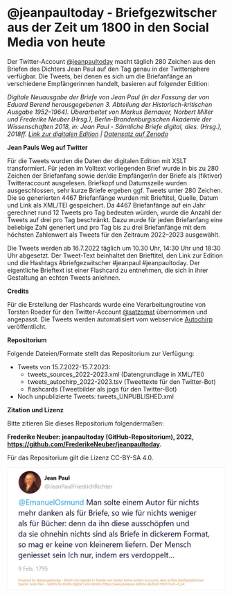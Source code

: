 # @jeanpaultoday - Briefgezwitscher aus der Zeit um 1800 in den Social Media von heute

Der Twitter-Account [@jeanpaultoday](https://twitter.com/jeanpaultoday) macht täglich 280 Zeichen aus den Briefen des Dichters Jean Paul auf den Tag genau in der Twittersphere verfügbar. Die Tweets, bei denen es sich um die Briefanfänge an verschiedene Empfängerinnen handelt, basieren auf folgender Edition:

_Digitale Neuausgabe der Briefe von Jean Paul (in der Fassung der von Eduard Berend herausgegebenen 3. Abteilung der Historisch-kritischen Ausgabe 1952–1964). Überarbeitet von Markus Bernauer, Norbert Miller und Frederike Neuber (Hrsg.), Berlin-Brandenburgischen Akademie der Wissenschaften 2018, in: Jean Paul - Sämtliche Briefe digital, dies. (Hrsg.), 2018ff. [Link zur digitalen Edition](https://www.jeanpaul-edition.de/) | [Datensatz auf Zenodo](https://doi.org/10.5281/zenodo.4109518)_ 


**Jean Pauls Weg auf Twitter**

Für die Tweets wurden die Daten der digitalen Edition mit XSLT transformiert. Für jeden im Volltext vorliegenden Brief wurde in bis zu 280 Zeichen der Briefanfang sowie der/die Empfänger/in der Briefe als (fiktiver) Twitteraccount ausgelesen. Briefkopf und Datumszeile wurden ausgeschlossen, sehr kurze Briefe ergeben ggf. Tweets unter 280 Zeichen. Die so generierten 4467 Briefanfänge wurden mit Brieftitel, Quelle, Datum und Link als XML/TEI gespeichert. Da 4467 Briefanfänge auf ein Jahr gerechnet rund 12 Tweets pro Tag bedeuten würden, wurde die Anzahl der Tweets auf drei pro Tag beschränkt. Dazu wurde für jeden Briefanfang eine beliebige Zahl generiert und pro Tag bis zu drei Briefanfänge mit dem höchsten Zahlenwert als Tweets für den Zeitraum 2022–2023 ausgewählt.

Die Tweets werden ab 16.7.2022 täglich um 10.30 Uhr, 14:30 Uhr und 18:30 Uhr abgesetzt. Der Tweet-Text beinhaltet den Brieftitel, den Link zur Edition und die Hashtags #briefgezwitscher #jeanpaul #jeanpaultoday. Der eigentliche Brieftext ist einer Flashcard zu entnehmen, die sich in ihrer Gestaltung an echten Tweets anlehnen. 

**Credits**

Für die Erstellung der Flashcards wurde eine Verarbeitungroutine von Torsten Roeder für den Twitter-Account [@satzomat](https://twitter.com/satzomat/) übernommen und angepasst. Die Tweets werden automatisiert vom webservice [Autochirp](https://autochirp.spinfo.uni-koeln.de/) veröffentlicht.

**Repositorium**

Folgende Dateien/Formate stellt das Repositorium zur Verfügung:

* Tweets von 15.7.2022-15.7.2023: 
  * tweets_sources_2022-2023.xml (Datengrundlage in XML/TEI) 
  * tweets_autochirp_2022-2023.tsv (Tweettexte für den Twitter-Bot)
  * flashcards (Tweetbilder als jpgs für den Twitter-Bot)
* Noch unpublizierte Tweets: tweets_UNPUBLISHED.xml

**Zitation und Lizenz**

Bitte zitieren Sie dieses Repositorium folgendermaßen:

**Frederike Neuber: jeanpaultoday (GitHub-Repositorium), 2022, https://github.com/FrederikeNeuber/jeanpaultoday.**

Für das Repositorium gilt die Lizenz CC-BY-SA 4.0.



![Erster Tweet am 15.7.2022](first-tweet.jpg)


